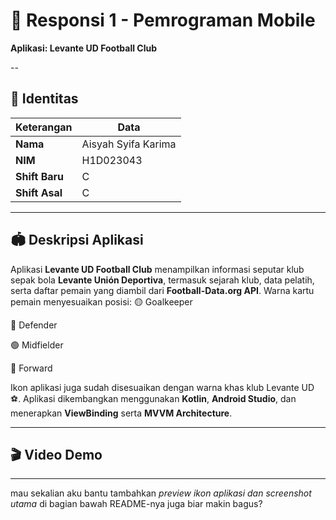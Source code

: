 # 📱 Responsi 1 - Pemrograman Mobile

**Aplikasi: Levante UD Football Club**

--

## 👤 Identitas

| Keterangan     | Data                |
| -------------- | ------------------- |
| **Nama**       | Aisyah Syifa Karima |
| **NIM**        | H1D023043           |
| **Shift Baru** | C                   |
| **Shift Asal** | C                   |

---

## 🏟️ Deskripsi Aplikasi

Aplikasi **Levante UD Football Club** menampilkan informasi seputar klub sepak bola **Levante Unión Deportiva**, termasuk sejarah klub, data pelatih, serta daftar pemain yang diambil dari **Football-Data.org API**.
Warna kartu pemain menyesuaikan posisi:
🟡 Goalkeeper

🔵 Defender

🟢 Midfielder

🔴 Forward

Ikon aplikasi juga sudah disesuaikan dengan warna khas klub Levante UD ⚽.
Aplikasi dikembangkan menggunakan **Kotlin**, **Android Studio**, dan menerapkan **ViewBinding** serta **MVVM Architecture**.

---

## 🎬 Video Demo



---

mau sekalian aku bantu tambahkan *preview ikon aplikasi dan screenshot utama* di bagian bawah README-nya juga biar makin bagus?

